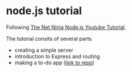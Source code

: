 # node.js tutorial
Following [The Net Ninja Node.js Youtube Tutorial](https://www.youtube.com/watch?v=lm86czWdrk0&index=12&list=PL4cUxeGkcC9gcy9lrvMJ75z9maRw4byYp).

The tutorial consits of several parts
* creating a simple server
* introduction to Express and routing
* making a to-do app ([link to repo](https://github.com/emelietejohansson/nodejs-todo-app))

